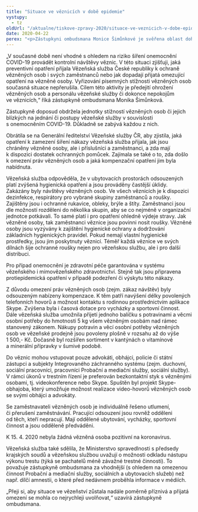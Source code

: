 ```yaml
---
title: "Situace ve věznicích v době epidemie"
vystupy:
  - tz
oldUrl: "/aktualne/tiskove-zpravy-2020/situace-ve-veznicich-v-dobe-epidemie/"
date: 2020-04-22
perex: "<p>Zástupkyni ombudsmana Monice Šimůnkové je svěřena oblast dohledu nad místy, kde je omezována osobní svoboda, což se týká také vězeňství. V současnosti není možné kvůli epidemii provádět kontrolní návštěvy věznic. Zástupkyně za této situace zjišťuje, jaká opatření byla ve věznicích přijata, zda je všude dostatek ochranných prostředků a jaká je situace ohledně počtu nakažených. Dle posledních informací nebyl koronavirem nakažen zatím žádný vězeň.</p>"
---
```


<!-- imported from the old website -->

<p>„V současné době není vhodné s ohledem na riziko šíření onemocnění COVID-19 provádět kontrolní návštěvy věznic. V této situaci zjišťuji, jaká preventivní opatření přijala Vězeňská služba České republiky k ochraně vězněných osob i svých zaměstnanců nebo jak dopadají přijatá omezující opatření na vězněné osoby. Vyřizování písemných stížnosti vězněných osob současná situace nepřerušila. Cílem této aktivity je předejití ohrožení vězněných osob a personálu vězeňské služby či dokonce nepokojům ve věznicích,“ říká zástupkyně ombudsmana Monika Šimůnková.</p><p>Zástupkyně doposud obdržela jednotky stížností vězněných osob či jejich blízkých na jednání či postupy vězeňské služby v souvislosti s onemocněním COVID-19. Důkladně se zabývá každou z nich.</p><p>Obrátila se na Generální ředitelství Vězeňské služby ČR, aby zjistila, jaká opatření k zamezení šíření nákazy vězeňská služba přijala, jak jsou chráněny vězněné osoby, ale i příslušníci a zaměstnanci, a zda mají k dispozici dostatek ochranných pomůcek. Zajímala se také o to, zda došlo k omezení práv vězněných osob a jaká kompenzační opatření jim byla nabídnuta.</p><p>Vězeňská služba odpověděla, že v ubytovacích prostorách odsouzených platí zvýšená hygienická opatření a jsou prováděny častější úklidy. Zakázány byly návštěvy vězněných osob. Ve všech věznicích je k dispozici dezinfekce, respirátory pro vybrané skupiny zaměstnanců a roušky. Zajištěny jsou i ochranné rukavice, obleky, brýle a štíty. Zaměstnanci jsou dle možností rozděleni do několika skupin, aby se co nejméně v organizační jednotce potkávali. To samé platí i pro opatření ohledně výdeje stravy. Jak vězněné osoby, tak zaměstnanci věznice jsou povinni nosit roušky. Vězněné osoby jsou vyzývány k zajištění hygienické ochrany a dodržování základních hygienických pravidel. Pokud nemají vlastní hygienické prostředky, jsou jim poskytnuty věznicí. Téměř každá věznice ve svých dílnách šije ochranné roušky nejen pro vězeňskou službu, ale i pro další distribuci.</p><p>Pro případ onemocnění je zdravotní péče garantována v systému vězeňského i mimovězeňského zdravotnictví. Stejně tak jsou připravena protiepidemická opatření v případě podezření či výskytu této nákazy.</p><p><a name="move380194221"></a><a name="move37944182"></a>Z důvodu omezení práv vězněných osob (zejm. zákaz návštěv) byly odsouzeným nabízeny kompenzace. K těm patří navýšení délky povolených telefonních hovorů a možnost kontaktu s rodinnou prostřednictvím aplikace Skype. Zvýšena byla i časová dotace pro vycházky a sportovní činnost. Dále vězeňská služba umožnila přijetí jednoho balíčku s potravinami a věcmi osobní potřeby do hmotnosti 5 kg všem vězněným osobám nad rámec stanovený zákonem. Nákupy potravin a věcí osobní potřeby vězněných osob ve vězeňské prodejně jsou povoleny plošně v rozsahu až do výše 1 500,- Kč. Dočasně byl rozšířen sortiment v kantýnách o vitamínové a minerální přípravky v šumivé podobě.</p><p><a name="move37944216"></a>Do věznic mohou vstupovat pouze advokáti, obhájci, policie či státní zástupci a subjekty Integrovaného záchranného systému (zejm. duchovní, sociální pracovníci, pracovníci Probační a mediační služby, sociální služby). V rámci úkonů v trestním řízení je preferován bezkontaktní styk s vězněnými osobami, tj. videokonference nebo Skype. Spuštěn byl projekt Skype-obhajoba, který umožňuje možnost realizace video-hovorů vězněných osob se svými obhájci a advokáty.</p><p>Se zaměstnavateli vězněných osob je individuálně řešeno utlumení, či přerušení zaměstnávání. Pracující odsouzení jsou rovněž odděleni od těch, kteří nepracují. Mají oddělené ubytování, vycházky, sportovní činnost a jsou odděleně předváděni.</p><p><a name="move37944358"></a><a name="move38019884"></a>K 15. 4. 2020 nebyla žádná vězněná osoba pozitivní na koronavirus.</p><p>Vězeňská služba také sdělila, že Ministerstvo spravedlnosti s předsedy krajských soudů a vězeňskou službou uvažují o možnosti odkladu nástupu výkonu trestu (týká se pachatelů méně závažné trestné činnosti). To považuje zástupkyně ombudsmana za vhodnější (s ohledem na omezenou činnost Probační a mediační služby, sociálních a ubytovacích služeb) než např. dílčí amnestii, o které před nedávnem proběhla informace v médiích.</p><p><a name="move380198841"></a><a name="_GoBack"></a>„Přeji si, aby situace ve vězeňství zůstala nadále poměrně příznivá a přijatá omezení se mohla co nejrychleji uvolňovat,“ uzavírá zástupkyně ombudsmana.</p>
